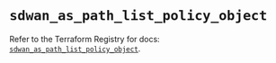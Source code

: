 # `sdwan_as_path_list_policy_object`

Refer to the Terraform Registry for docs: [`sdwan_as_path_list_policy_object`](https://registry.terraform.io/providers/ciscodevnet/sdwan/0.8.0/docs/resources/as_path_list_policy_object).
